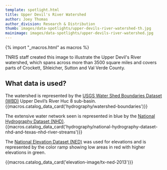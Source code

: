 ```yaml
---
template: spotlight.html
title: Upper Devil's River Watershed
author: Joey Thomas
author_division: Research & Distribution
thumb: images/data-spotlights/upper-devils-river-watershed-th.jpg
mainimage: images/data-spotlights/upper-devils-river-watershed.jpg
---
```

{% import "_macros.html" as macros %}

TNRIS staff created this image to illustrate the Upper Devil's River watershed, which spans across more than 3500 square miles and covers parts of Crockett, Shleicher, Sutton and Val Verde County. 

## What data is used?
The watershed is represented by the [USGS Water Shed Boundaries Dataset (WBD)](data-catalog/hydrography/watershed-boundaries) Upper Devil’s River Huc 8 sub-basin.  
{{macros.catalog_data_card('hydrography/watershed-boundaries')}}


The extensive water network seen is represented in blue by the [National Hydrography Dataset (NHD)](data-catalog/hydrography/national-hydrography-dataset-nhd-and-texas-nhd-river-streams). 
{{macros.catalog_data_card('hydrography/national-hydrography-dataset-nhd-and-texas-nhd-river-streams')}}

The [National Elevation Dataset (NED)](data-catalog/elevation-image/tx-ned-2013/) was used for elevations and is represented by the color ramp showing low areas in red with higher elevations in green.

{{macros.catalog_data_card('elevation-image/tx-ned-2013')}}

